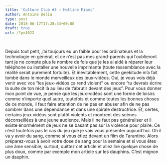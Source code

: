 ```yaml
---
title: 'Culture Club #3 – Hotline Miami'
author: Antoine Delia
type: post
date: 2018-06-17T17:28:33+00:00
draft: true
url: /?p=1022

---
```

Depuis tout petit, j&#8217;ai toujours eu un faible pour les ordinateurs et la technologie en général, et ce n&#8217;est pas mes grand-parents qui l&#8217;oublieront tant je ne compte plus le nombre de fois que je les ai aidé à réparer leur téléphone ou installer une nouvelle imprimante (toute ressemblance avec la réalité serait purement fortuite). Et inévitablement, cette geekitude m&#8217;a fait tombé dans le monde merveilleux des jeux-vidéos. Oui, je vous vois déjà venir avec vos &#8220;les jeux-vidéos ça rend violent&#8221; ou encore &#8220;tu devrais écrire la suite de ton récit là au lieu de t&#8217;abrutir devant des jeux&#8221;. Pour vous donner mon point de vue, je pense que les jeux-vidéos sont une forme de loisirs comme n&#8217;importe quel autre, toutefois et comme toutes les bonnes choses de ce monde, il faut faire attention de ne pas en abuser afin de ne pas sombrer dans une dépendance et dans une spirale destructrice. Et, certes, certains jeux vidéos sont plutôt violents et montrent des scènes déconseillées à une jeune audience. Mais il ne faut pas généraliser et il existe énormément de jeux ne se basant pas sur la violence pour plaire. Ce n&#8217;est toutefois pas le cas du jeu que je vais vous présenter aujourd&#8217;hui. Oh il va y avoir du sang, comme si vous étiez devant un film de Tarantino. Alors préparez-vous à avoir votre dose de sang pour la semaine et si vous êtes une âme sensible, surtout, quittez cet article et allez lire quelque chose de plus doux, comme par exemple mon article sur les dauphins. C&#8217;est mignon un dauphin.

&nbsp;

&nbsp;
